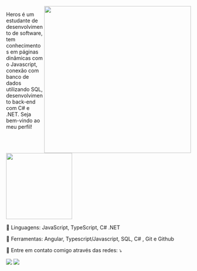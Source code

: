 <img src="https://raw.githubusercontent.com/MicaelliMedeiros/micaellimedeiros/master/image/computer-illustration.png" min-width="400px" max-width="400px" width="400px" align="right">

<p align="left"> 
 Heros é um estudante de desenvolvimento de software, tem conhecimentos em páginas dinâmicas com o Javascript,
  conexão com banco de dados utilizando SQL, desenvolvimento back-end com C# e .NET. Seja bem-vindo ao meu perfil!
</p>

<div>
    <img height="180em" src="https://github-readme-stats.vercel.app/api/top-langs/?username=heroshg&layout=compact&locale=pt-br&theme=dracula" />
</div>
<p align="left">
  🦄 Linguagens: JavaScript, TypeScript, C# .NET
</p>

<p align="left">
  💼 Ferramentas: Angular, Typescript/Javascript, SQL, C# , Git e Github
</p>

<p align="left">
  💌 Entre em contato comigo através das redes: ⤵️
</p>

<p align="left">
  <a href="mailto:heros.goodoy@gmail.com" alt="heros.goodoy@gmail.com">
  <img src="https://img.shields.io/badge/heros.goodoy@gmail.com-FF0000?style=flat-square&labelColor=FF0000&logo=gmail&logoColor=white&link=mailto:heros.goodoy@gmail.com" /></a>

  <a href="https://www.linkedin.com/in/heroshlatki/" alt="LinkedIn">
  <img src="https://img.shields.io/badge/-Linkedin-0e76a8?style=flat-square&logo=Linkedin&logoColor=white&link=https://www.linkedin.com/in/heroshlatki/" /></a>
</p>
